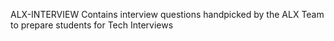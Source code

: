 ALX-INTERVIEW Contains interview questions handpicked by the ALX Team to prepare students for Tech Interviews